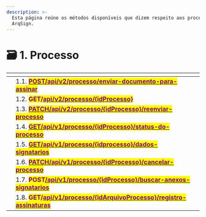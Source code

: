 ```yaml
---
description: >-
  Esta página reúne os métodos disponíveis que dizem respeito aos processos da
  ArqSign.
---
```


# 🗃️ 1. Processo



<table data-view="cards"><thead><tr><th></th><th></th><th></th></tr></thead><tbody><tr><td></td><td>1.1. <a href="https://arquivar.gitbook.io/manual-arqsign-2.0.0/administracao/integracoes/metodos-disponiveis-na-api/post-api-v2-processo-enviar-documento-para-assinar"><mark style="color:purple;"><strong>POST/api/v2/processo/enviar-documento-para-assinar</strong></mark></a></td><td></td></tr><tr><td></td><td>1.2. <mark style="color:purple;"><strong>GET/</strong></mark><a href="https://arquivar.gitbook.io/manual-arqsign/administracao/integracoes/api/metodos-disponiveis-na-api/1.-processo/1.1.get-api-v2-processo-idprocesso"><mark style="color:purple;"><strong>api/v2/processo/{idProcesso}</strong></mark></a></td><td></td></tr><tr><td></td><td>1.3. <a href="https://arquivar.gitbook.io/manual-arqsign/administracao/integracoes/api/metodos-disponiveis-na-api/1.-processo/1.3.patch-api-v2-processo-idprocesso-reenviar-processo"><mark style="color:purple;"><strong>PATCH/api/v2/processo/{idProcesso}/reenviar-processo</strong></mark></a></td><td></td></tr><tr><td></td><td>1.4. <a href="https://arquivar.gitbook.io/manual-arqsign/administracao/integracoes/api/metodos-disponiveis-na-api/1.-processo/1.4.get-api-v1-processo-idprocesso-status-do-processo"><mark style="color:purple;"><strong>GET/api/v1/processo/{idProcesso}/status-do-processo</strong></mark></a></td><td></td></tr><tr><td></td><td>1.5. <a href="https://arquivar.gitbook.io/manual-arqsign/administracao/integracoes/api/metodos-disponiveis-na-api/1.-processo/1.5.get-api-v1-processo-idprocesso-dados-signatarios"><mark style="color:purple;"><strong>GET/api/v1/processo/{idprocesso}/dados-signatarios</strong></mark></a></td><td></td></tr><tr><td></td><td>1.6. <a href="https://arquivar.gitbook.io/manual-arqsign/administracao/integracoes/api/metodos-disponiveis-na-api/1.-processo/1.6.patch-api-v1-processo-idprocesso-cancelar-processo"><mark style="color:purple;"><strong>PATCH/api/v1/processo/{idProcesso}/cancelar-processo</strong></mark></a></td><td></td></tr><tr><td></td><td>1.7. <mark style="color:purple;"><strong>POST</strong></mark><a href="https://arquivar.gitbook.io/manual-arqsign/administracao/integracoes/api/metodos-disponiveis-na-api/1.-processo/1.7.post-api-v1-processo-idprocesso-buscar-anexos-signatarios"><mark style="color:purple;"><strong>/api/v1/processo/​​{idProcesso}/buscar-anexos-signatarios</strong></mark></a></td><td></td></tr><tr><td></td><td>1.8. <mark style="color:purple;"><strong>GET/</strong></mark><a href="https://arquivar.gitbook.io/manual-arqsign/administracao/integracoes/api/metodos-disponiveis-na-api/1.-processo/1.8.get-api-v1-processo-idarquivoprocesso-registro-assinaturas"><mark style="color:purple;"><strong>api/v1/processo/{idArquivoProcesso}/registro-assinaturas</strong></mark></a></td><td></td></tr></tbody></table>

